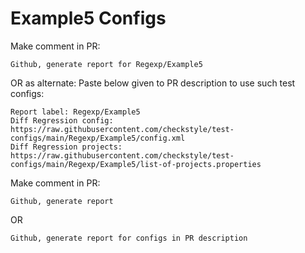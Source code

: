 # Example5 Configs
Make comment in PR:
```
Github, generate report for Regexp/Example5
```
OR as alternate:
Paste below given to PR description to use such test configs:
```
Report label: Regexp/Example5
Diff Regression config: https://raw.githubusercontent.com/checkstyle/test-configs/main/Regexp/Example5/config.xml
Diff Regression projects: https://raw.githubusercontent.com/checkstyle/test-configs/main/Regexp/Example5/list-of-projects.properties
```
Make comment in PR:
```
Github, generate report
```
OR
```
Github, generate report for configs in PR description
```
